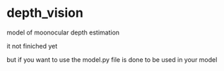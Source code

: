 # depth_vision
model of moonocular depth estimation 

it not finiched yet 

but if you want to use the model.py file is done to be used in your model 

